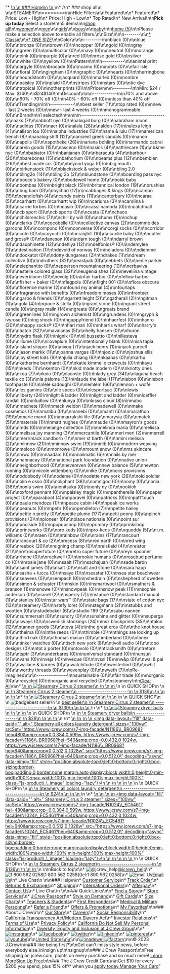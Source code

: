 "*   [\n    \n    ### Home\n    \n    ](/)\n*   /\n*   ### shop all\n    \n\nSTEAMERY\n========\n\nHide Filters\n\nFeatured\n\n*   Featured\n*   Price: Low - High\n*   Price: High - Low\n*   Top Rated\n*   New Arrival\n\n**Pick up today** Select a store\n\n5 items\n\n[shop all](/all/?crawl=no)\n\n[women](/all/womens?crawl=no)\n\n[men](/all/mens?crawl=no)\n\n[girls](/all/girls?crawl=no)\n\n[boys](/all/boys?crawl=no)\n\n[baby](/all/baby?crawl=no)\n\n[home (5)](/all/home?crawl=no)\n\nPlease make a selection above to enable all filters.\n\nSize\n\n\n--------\n\n[*   Classic](/all/?brand=STEAMERY&crawl=no&fit=Classic)\n\n[*   ONE SIZE](/all/?brand=STEAMERY&crawl=no&size=ONE%20SIZE)\n\nColor\n\n\n---------\n\nblack (0)\n\nblue (0)\n\nbronze (0)\n\nbrown (0)\n\ncopper (0)\n\ngold (0)\n\ngray (0)\n\ngreen (0)\n\nmulticolor (0)\n\nnavy (0)\n\nneutral (0)\n\norange (0)\n\npink (0)\n\npurple (0)\n\nred (0)\n\nrose gold (0)\n\nsilver (0)\n\nwhite (0)\n\nyellow (0)\n\nPattern\n\n\n-----------\n\nanimal print (0)\n\nargyle (0)\n\nbrocade (0)\n\ncamo (0)\n\ndots (0)\n\nfair isle (0)\n\nfloral (0)\n\ngingham (0)\n\ngraphic (0)\n\nhearts (0)\n\nherringbone (0)\n\nhoundstooth (0)\n\njacquard (0)\n\nmarled (0)\n\nombre (0)\n\npaisley (0)\n\nplaid (0)\n\nstripes (0)\n\nstars (0)\n\ntie dye (0)\n\ntropical (0)\n\nother prints (0)\n\nPrice\n\n\n---------\n\nMin: $24 / Max: $140\n\n$24$140\n\nDiscount\n\n\n------------\n\n70% and above (0)\n\n60% - 70% off (0)\n\n40% - 60% off (0)\n\nless than 40% off (0)\n\nTrending\n\n\n------------\n\n[](/all/?brand=STEAMERY&crawl=no&trending=bestSeller)best seller (1)\n\ntop rated (0)\n\nnew - last 2 weeks (0)\n\nnew - last 4 weeks (0)\n\nmonogrammable (0)\n\nBrand\n\n1 selected[](/all/?crawl=no)\n\n\n\n\n-----------------------------------------\n\n[](/all/?brand=AAKS,STEAMERY&crawl=no)aaks (7)\n\nabbott nyc (0)\n\nabigail borg (0)\n\nabraham moon (0)\n\n[](/all/?brand=ADIDAS,STEAMERY&crawl=no)adidas (10)\n\naer (0)\n\n[](/all/?brand=ALALA,STEAMERY&crawl=no)alala (28)\n\n[](/all/?brand=ALDEN,STEAMERY&crawl=no)alden (17)\n\n[](/all/?brand=ALEXA%20LEIGH,STEAMERY&crawl=no)alexa leigh (4)\n\nalison lou (0)\n\n[](/all/?brand=ALPHA%20INDUSTRIES,STEAMERY&crawl=no)alpha industries (12)\n\n[](/all/?brand=AME%20%26%20LULU,STEAMERY&crawl=no)ame & lulu (17)\n\n[](/all/?brand=AMERICAN%20TRENCH,STEAMERY&crawl=no)american trench (8)\n\n[](/all/?brand=ANALOG%3ASHIFT,STEAMERY&crawl=no)analog:shift (12)\n\nancient greek sandals (0)\n\nanon (0)\n\napolis (0)\n\n[](/all/?brand=APOTHEKE,STEAMERY&crawl=no)apotheke (26)\n\nariana bohling (0)\n\narmando cabral (0)\n\n[](/all/?brand=ARVIN%20GOODS,STEAMERY&crawl=no)arvin goods (15)\n\nasceno (0)\n\n[](/all/?brand=ASICS,STEAMERY&crawl=no)asics (4)\n\n[](/all/?brand=ATTIRECARE,STEAMERY&crawl=no)attirecare (1)\n\nb&me nyc (0)\n\nbabiator (0)\n\nbanjanan (0)\n\n[](/all/?brand=BARACUTA,STEAMERY&crawl=no)baracuta (4)\n\n[](/all/?brand=BARBOUR,STEAMERY&crawl=no)barbour (20)\n\n[](/all/?brand=BAREBONES,STEAMERY&crawl=no)barebones (15)\n\nbathorium (0)\n\n[](/all/?brand=BEAMS%20PLUS,STEAMERY&crawl=no)beams plus (12)\n\n[](/all/?brand=BEMBIEN,STEAMERY&crawl=no)bembien (26)\n\nbest made co. (0)\n\nbeyond yoga (0)\n\nbig mouth (0)\n\n[](/all/?brand=Birkenstock,STEAMERY&crawl=no)birkenstock (11)\n\nblackstock & weber (0)\n\nbling 2.0 (0)\n\n[](/all/?brand=BLING2O,STEAMERY&crawl=no)bling2o (14)\n\n[](/all/?brand=BLING%202o,STEAMERY&crawl=no)bling 2o (2)\n\n[](/all/?brand=BLUNDSTONE,STEAMERY&crawl=no)blundstone (3)\n\nboarding pass nyc (0)\n\nbocce's bakery (0)\n\nbodewell home (0)\n\nbokk baby (0)\n\nbombas (0)\n\n[](/all/?brand=BRIGHT%20BLACK,STEAMERY&crawl=no)bright black (5)\n\n[](/all/?brand=BRITANNICAL%20LONDON,STEAMERY&crawl=no)britannical london (19)\n\nbrushies (0)\n\nbug bam (0)\n\n[](/all/?brand=BYCHARI,STEAMERY&crawl=no)bychari (17)\n\ncabbages & kings (0)\n\n[](/all/?brand=CAMPO,STEAMERY&crawl=no)campo (19)\n\n[](/all/?brand=CANDLEFISH,STEAMERY&crawl=no)candlefish (4)\n\n[](/all/?brand=CANDY%20PAINTS,STEAMERY&crawl=no)candy paints (11)\n\ncanterbury (0)\n\n[](/all/?brand=CARAA,STEAMERY&crawl=no)caraa (5)\n\ncarhartt (0)\n\n[](/all/?brand=CARHARTT%20WIP,STEAMERY&crawl=no)carhartt wip (9)\n\n[](/all/?brand=CARIUMA,STEAMERY&crawl=no)cariuma (3)\n\ncarolina k (0)\n\ncarrie forbes (0)\n\ncasio (0)\n\ncassi namoda (0)\n\n[](/all/?brand=CATCHBALL,STEAMERY&crawl=no)catchball (8)\n\ncb sport (0)\n\ncb sports (0)\n\ncesta (0)\n\nchaco (0)\n\n[](/all/?brand=CHILDRENCHIC,STEAMERY&crawl=no)childrenchic (7)\n\nchill by will (0)\n\n[](/all/?brand=CHUMS,STEAMERY&crawl=no)chums (1)\n\nchup (0)\n\n[](/all/?brand=CLARKS,STEAMERY&crawl=no)clarks (7)\n\ncocobelle (0)\n\n[](/all/?brand=COLLECTIVE%20CANVAS,STEAMERY&crawl=no)collective canvas (2)\n\ncomme des garcons (0)\n\ncompono (0)\n\nconverse (0)\n\ncorgi socks (0)\n\ncorridor (0)\n\ncote (0)\n\ncoyuchi (0)\n\n[](/all/?brand=CRAIGHILL,STEAMERY&crawl=no)craighill (10)\n\ncuclie baby (0)\n\ncutler and gross® (0)\n\ndaneson (0)\n\ndarn tough (0)\n\ndarryl brown (0)\n\n[](/all/?brand=DAUPHINETTE,STEAMERY&crawl=no)dauphinette (12)\n\n[](/all/?brand=DEHIYA,STEAMERY&crawl=no)dehiya (12)\n\ndelfonics® (0)\n\n[](/all/?brand=DEMYLEE,STEAMERY&crawl=no)demylee (1)\n\n[](/all/?brand=DESTINATION,STEAMERY&crawl=no)destination (1)\n\ndevold of norway (0)\n\ndiadora (0)\n\ndiemme (0)\n\ndockatot (0)\n\n[](/all/?brand=DOTTY%20DUNGAREES,STEAMERY&crawl=no)dotty dungarees (2)\n\n[](/all/?brand=DRAKES,STEAMERY&crawl=no)drakes (1)\n\ndream collective (0)\n\n[](/all/?brand=DRUTHERS,STEAMERY&crawl=no)druthers (32)\n\neastpak (0)\n\n[](/all/?brand=EBBETS,STEAMERY&crawl=no)ebbets (5)\n\nedie parker (0)\n\nelephantito (0)\n\n[](/all/?brand=EPPERSON%20MOUNTAINEERING,STEAMERY&crawl=no)epperson mountaineering (10)\n\nerbaviva (0)\n\n[](/all/?brand=ESTELLE%20COLORED%20GLASS,STEAMERY&crawl=no)estelle colored glass (32)\n\n[](/all/?brand=EUGENIA%20SHEA,STEAMERY&crawl=no)eugenia shea (3)\n\neveliina vintage (0)\n\neverbloom (0)\n\nevolg (0)\n\nfair harbor (0)\n\nfellow barber (0)\n\nfisher + baker (0)\n\nflagpole (0)\n\nflight 001 (0)\n\nflora obscura (0)\n\n[](/all/?brand=FLORENCE%20MARINE,STEAMERY&crawl=no)florence marine (2)\n\n[](/all/?brand=FOUND%20MY%20ANIMAL,STEAMERY&crawl=no)found my animal (4)\n\nfourlaps (0)\n\nfragrance with benefits (0)\n\nfreedom moses (0)\n\nfronteer (0)\n\ngarbo & friends (0)\n\n[](/all/?brand=GARRETT%20LEIGHT,STEAMERY&crawl=no)garrett leight (2)\n\n[](/all/?brand=GATHERALL,STEAMERY&crawl=no)gatherall (2)\n\n[](/all/?brand=GITMAN,STEAMERY&crawl=no)gitman (1)\n\n[](/all/?brand=GOLA,STEAMERY&crawl=no)gola (4)\n\ngrace & stella (0)\n\ngrant stone (0)\n\ngrant street candle (0)\n\n[](/all/?brand=GRAY%20MALIN,STEAMERY&crawl=no)gray malin (14)\n\ngreats (0)\n\ngreats brand (0)\n\ngreenlines (0)\n\ngrown alchemist (0)\n\ngrundens (0)\n\ngryph & ivyrose (0)\n\ng shock (0)\n\nguppyfriend (0)\n\nhaerfest (0)\n\n[](/all/?brand=HANRO,STEAMERY&crawl=no)hanro (20)\n\nhappy socks® (0)\n\nhari mari (0)\n\nharris wharf (0)\n\nharry's (0)\n\n[](/all/?brand=HATCH,STEAMERY&crawl=no)hatch (32)\n\n[](/all/?brand=HAVAIANAS,STEAMERY&crawl=no)havaianas (5)\n\nhelly hansen (0)\n\n[](/all/?brand=HURON,STEAMERY&crawl=no)huron (5)\n\n[](/all/?brand=HYDRO%20FLASK,STEAMERY&crawl=no)hydro flask (9)\n\nignik (0)\n\nil bussetto (0)\n\nillesteva (0)\n\nillume (0)\n\niloveplum (0)\n\nintentionally blank (0)\n\nisa tapia (0)\n\nisland slipper (0)\n\n[](/all/?brand=IXOQ,STEAMERY&crawl=no)ixoq (7)\n\n[](/all/?brand=JACK%20HENRY,STEAMERY&crawl=no)jack henry (1)\n\njack purcell (0)\n\n[](/all/?brand=JASON%20MARKK,STEAMERY&crawl=no)jason markk (1)\n\n[](/all/?brand=JOANNA%20VARGAS,STEAMERY&crawl=no)joanna vargas (8)\n\njoolz (0)\n\n[](/all/?brand=JOSHUA%20ELLIS,STEAMERY&crawl=no)joshua ellis (3)\n\n[](/all/?brand=JOY%20STREET%20KIDS,STEAMERY&crawl=no)joy street kids (9)\n\n[](/all/?brand=Julia%20Chiang,STEAMERY&crawl=no)julia chiang (6)\n\nkaanas (0)\n\nkarhu (0)\n\nkatherine bernhardt (0)\n\nkatie kimmel x crewcuts (0)\n\n[](/all/?brand=KAYU,STEAMERY&crawl=no)kayu (15)\n\n[](/all/?brand=KEDS,STEAMERY&crawl=no)keds (1)\n\nkenton (0)\n\nkid made modern (0)\n\n[](/all/?brand=KNOTTY%20ONES,STEAMERY&crawl=no)knotty ones (6)\n\n[](/all/?brand=KOA,STEAMERY&crawl=no)koa (7)\n\nkoio (0)\n\nlacoste (0)\n\n[](/all/?brand=LADY%20GREY,STEAMERY&crawl=no)lady grey (34)\n\n[](/all/?brand=LAGUNA%20BEACH%20TEXTILE%20CO,STEAMERY&crawl=no)laguna beach textile co (3)\n\n[](/all/?brand=LA%20PALOMA,STEAMERY&crawl=no)la paloma (13)\n\n[](/all/?brand=LAUDE%20THE%20LABEL,STEAMERY&crawl=no)laude the label (17)\n\nlebon (0)\n\nlebon toothpaste (0)\n\nlele sadoughi (0)\n\n[](/all/?brand=LEMLEM,STEAMERY&crawl=no)lemlem (66)\n\nlennon + wolfe (0)\n\nles gamins (0)\n\nle specs (0)\n\nlesportsac (0)\n\nlewis (0)\n\n[](/all/?brand=LIBERTY,STEAMERY&crawl=no)liberty (24)\n\nlight & ladder (0)\n\n[](/all/?brand=LIGHT%20AND%20LADDER,STEAMERY&crawl=no)light and ladder (8)\n\nloeffler randall (0)\n\nludlow (0)\n\nlunya (0)\n\n[](/all/?brand=LUSSO%20CLOUD,STEAMERY&crawl=no)lusso cloud (8)\n\nmabo (0)\n\n[](/all/?brand=MACHETE,STEAMERY&crawl=no)machete (9)\n\nmack weldon (0)\n\nmadewell (0)\n\nmake cosmetics (0)\n\nmalibu (0)\n\nmanebi (0)\n\n[](/all/?brand=MANTL,STEAMERY&crawl=no)mantl (3)\n\n[](/all/?brand=MARATHON,STEAMERY&crawl=no)marathon (19)\n\nmarie marot (0)\n\nmarrakshi life (0)\n\nmarysia (0)\n\n[](/all/?brand=MATEK,STEAMERY&crawl=no)matek (5)\n\n[](/all/?brand=MATERAIE,STEAMERY&crawl=no)materaie (1)\n\nmatt hughes (0)\n\nmaude (0)\n\nmayron's goods (0)\n\nmds (0)\n\n[](/all/?brand=MELANGE%20COLLECTION,STEAMERY&crawl=no)melange collection (2)\n\nmelinda maria (0)\n\nmelissa (0)\n\n[](/all/?brand=MELISSA%20JOY%20MANNING,STEAMERY&crawl=no)melissa joy manning (3)\n\nmercantile (0)\n\n[](/all/?brand=MERI%20MERI,STEAMERY&crawl=no)meri meri (2)\n\n[](/all/?brand=MERRELL,STEAMERY&crawl=no)merrell (3)\n\n[](/all/?brand=MERRIMACK%20SANDBORN,STEAMERY&crawl=no)merrimack sandborn (1)\n\n[](/all/?brand=MER%20ST%20BARTH,STEAMERY&crawl=no)mer st barth (8)\n\n[](/all/?brand=MINI%20MELISSA,STEAMERY&crawl=no)mini melissa (2)\n\n[](/all/?brand=MINNOW,STEAMERY&crawl=no)minnow (21)\n\n[](/all/?brand=MINNOW%20SWIM,STEAMERY&crawl=no)minnow swim (19)\n\nmlb (0)\n\nmodern weaving (0)\n\nmoloco (0)\n\nmonrowe (0)\n\nmount snow (0)\n\n[](/all/?brand=MS%20SKINCARE,STEAMERY&crawl=no)ms skincare (5)\n\nmwc (0)\n\nnaadam (0)\n\n[](/all/?brand=NAILMATIC,STEAMERY&crawl=no)nailmatic (6)\n\n[](/all/?brand=NAILS%20BY%20MEI,STEAMERY&crawl=no)nails by mei (6)\n\nnannacay (0)\n\nnational park foundation (0)\n\nnative union (0)\n\nneighborhood (0)\n\nnevereven (0)\n\n[](/all/?brand=New%20Balance,STEAMERY&crawl=no)new balance (5)\n\nnewton running (0)\n\nnicole wittenberg (0)\n\nnike (0)\n\nnocs provisions (0)\n\n[](/all/?brand=ODDOBODY,STEAMERY&crawl=no)oddobody (4)\n\nodeme (0)\n\n[](/all/?brand=ODETTE%20NEW%20YORK,STEAMERY&crawl=no)odette new york (26)\n\nold soldier (0)\n\nolio e osso (0)\n\n[](/all/?brand=OLIPHANT,STEAMERY&crawl=no)oliphant (38)\n\nomnigod (0)\n\nomy (0)\n\n[](/all/?brand=ONIA,STEAMERY&crawl=no)onia (38)\n\nonia swim (0)\n\nonitsuka (0)\n\nonly ny (0)\n\n[](/all/?brand=OOKIOH,STEAMERY&crawl=no)ookioh (6)\n\noxford pennant (0)\n\npaisley magic (0)\n\npantherella (0)\n\npaper project (0)\n\n[](/all/?brand=PARABOOT,STEAMERY&crawl=no)paraboot (4)\n\nparavel (0)\n\npatricks (0)\n\npatt'touch (0)\n\n[](/all/?brand=PAULA%20MENDOZA,STEAMERY&crawl=no)paula mendoza (1)\n\n[](/all/?brand=PEACE%20CABIN,STEAMERY&crawl=no)peace cabin (4)\n\npeak ice works (0)\n\npeanuts (0)\n\npehr (0)\n\n[](/all/?brand=PENDLETON,STEAMERY&crawl=no)pendleton (7)\n\npetite hailey (0)\n\npetite n pretty (0)\n\n[](/all/?brand=PETITE%20PLUME,STEAMERY&crawl=no)petite plume (177)\n\npetit peony (0)\n\npinch provisions (0)\n\npioneer (0)\n\nplace nationale (0)\n\npoint sur (0)\n\npoolside (0)\n\npopupshop (0)\n\nprimary (0)\n\nprinkshop (0)\n\nprintworks (0)\n\npro keds (0)\n\npro-keds (0)\n\n[](/all/?brand=QUODDY,STEAMERY&crawl=no)quoddy (5)\n\nr.m. williams (0)\n\nraen (0)\n\nrainbow (0)\n\n[](/all/?brand=RAINS,STEAMERY&crawl=no)rains (17)\n\nrancourt (0)\n\n[](/all/?brand=RANCOURT%20%26%20CO,STEAMERY&crawl=no)rancourt & co (2)\n\n[](/all/?brand=RECESS,STEAMERY&crawl=no)recess (8)\n\nred earth (0)\n\nred wing (0)\n\n[](/all/?brand=REEBOK,STEAMERY&crawl=no)reebok (20)\n\nreigning champ (0)\n\n[](/all/?brand=REISFIELD,STEAMERY&crawl=no)reisfield (4)\n\n[](/all/?brand=REISTOR,STEAMERY&crawl=no)reistor (21)\n\nretrosuperfuture (0)\n\nretro super future (0)\n\nreyn spooner (0)\n\nrhone (0)\n\nrockwell (0)\n\nrookie humans (0)\n\nrosebud perfume co (0)\n\nrosie jane (0)\n\n[](/all/?brand=SAALT,STEAMERY&crawl=no)saalt (7)\n\nsachajuan (0)\n\n[](/all/?brand=SADE%20BARON,STEAMERY&crawl=no)sade baron (6)\n\n[](/all/?brand=SAINT%20JAMES,STEAMERY&crawl=no)saint james (1)\n\nsalt (0)\n\nsalt and stone (0)\n\nsara happ (0)\n\nsasha + lucca (0)\n\n[](/all/?brand=SAYA,STEAMERY&crawl=no)saya (1)\n\nseastar (0)\n\nsea star beachwear (0)\n\nseavees (0)\n\nsempach (0)\n\nshedrain (0)\n\nshepherd of sweden (0)\n\n[](/all/?brand=SIMON%20%26%20SCHUSTER,STEAMERY&crawl=no)simon & schuster (1)\n\nskin (0)\n\nsmartwool (0)\n\n[](/all/?brand=SMATHERS%20%26%20BRANSON,STEAMERY&crawl=no)smathers & branson (1)\n\nsnowe (0)\n\nsnowpeak (0)\n\n[](/all/?brand=SNOW%20PEAK,STEAMERY&crawl=no)snow peak (11)\n\nsophie anderson (0)\n\n[](/all/?brand=SOREL,STEAMERY&crawl=no)sorel (2)\n\n[](/all/?brand=SPERRY,STEAMERY&crawl=no)sperry (7)\n\nstance (0)\n\n[](/all/?brand=STANDARD%20MANUAL,STEAMERY&crawl=no)standard manual (1)\n\nstanley (0)\n\nstar wars™ (0)\n\n[](/all/?brand=STATE%20BAGS,STEAMERY&crawl=no)state bags (17)\n\n[](/all/?brand=STATE%20OF%20COTTON%20NYC,STEAMERY&crawl=no)state of cotton nyc (13)\n\n[](/all/?crawl=no)steamery (5)\n\nstefy loret (0)\n\n[](/all/?brand=STEAMERY,STEGMANN&crawl=no)stegmann (2)\n\nstubbs and wootten (0)\n\n[](/all/?brand=STEAMERY,STUDEBAKER&crawl=no)studebaker (6)\n\n[](/all/?brand=STEAMERY,STUDIO%20189&crawl=no)studio 189 (3)\n\nsubu nannen (0)\n\nsummersalt (0)\n\nsundry (0)\n\nsunshine and glitter (0)\n\n[](/all/?brand=STEAMERY,SUPERGA&crawl=no)superga (8)\n\nsways (0)\n\n[](/all/?brand=STEAMERY,SWEDISH%20STOCKINGS&crawl=no)swedish stockings (24)\n\n[](/all/?brand=STEAMERY,SZ%20BLOCKPRINTS&crawl=no)sz blockprints (35)\n\n[](/all/?brand=STEAMERY,TALON&crawl=no)talon (12)\n\n[](/all/?brand=STEAMERY,TANNER%20GOODS&crawl=no)tanner goods (3)\n\n[](/all/?brand=STEAMERY,TEVA&crawl=no)teva (4)\n\nthe great eros (0)\n\nthe knot house (0)\n\nthelma (0)\n\nthe reeds (0)\n\nthimble (0)\n\nthings are looking up (0)\n\nthird oak (0)\n\nthomas mason (0)\n\ntimberland (0)\n\ntimex (0)\n\ntinker watches (0)\n\n[](/all/?brand=STEAMERY,TISCH%20NEW%20YORK&crawl=no)tisch new york (8)\n\n[](/all/?brand=STEAMERY,TIVOLI%20AUDIO&crawl=no)tivoli audio (4)\n\ntopo designs (0)\n\ntot a porter (0)\n\ntovolo (0)\n\ntracksmith (0)\n\n[](/all/?brand=STEAMERY,TRETORN&crawl=no)tretorn (3)\n\n[](/all/?brand=STEAMERY,TSPTR&crawl=no)tsptr (3)\n\nunderbares (0)\n\nuniversal standard (0)\n\n[](/all/?brand=STEAMERY,UNSUN&crawl=no)unsun (4)\n\nvans (0)\n\n[](/all/?brand=STEAMERY,VEJA&crawl=no)veja (4)\n\nveque (0)\n\n[](/all/?brand=STEAMERY,VSSL&crawl=no)vssl (1)\n\nw&p (0)\n\n[](/all/?brand=STEAMERY,WAL%20%26%20PAI&crawl=no)wal & pai (2)\n\nwallace & barnes (0)\n\nwatchitude (0)\n\nwesterlind (0)\n\nwhit (0)\n\nworthy threads (0)\n\nwovenplay (0)\n\n[](/all/?brand=STEAMERY,WYETH&crawl=no)wyeth (7)\n\nRe-imagined\n\n\n---------------\n\nsustainable (0)\n\nfair trade (0)\n\norganic (0)\n\nrecycled (0)\n\norganic and recycled (0)\n\nsteamery[](/all/?crawl=no)\n\n[Clear All](/all/?crawl=no)\n\n*   [\n    \n    ![ Steamery Cirrus 2 steamer](https://www.jcrew.com/s7-img-facade/N1023_BK0001?hei=640&crop=0,0,512,0)\n    \n    \n    \n    ](/p/home/categories/bedding-and-bath/accessories/steamery-cirrus-2-steamer/N1023?display=standard&fit=Classic&color_name=black&colorProductCode=N1023)\n    \n    QUICK SHOP\n    \n    [\n    \n    Steamery Cirrus 2 steamer\n    -------------------------\n    \n    $139\n    \n    \n    \n    ](/p/home/categories/bedding-and-bath/accessories/steamery-cirrus-2-steamer/N1023?display=standard&fit=Classic&color_name=black&colorProductCode=N1023)\n    \n*   [\n    \n    ![ Steamery Cirrus 2 steamer](https://www.jcrew.com/s7-img-facade/N1025_EC0793?hei=640&crop=0,0,512,0)\n    \n    \n    \n    ](/p/home/categories/bedding-and-bath/accessories/steamery-cirrus-2-steamer/N1025?display=standard&fit=Classic&color_name=grey&colorProductCode=N1025)\n    \n    QUICK SHOP\n    \n    ![badge](https://www.jcrew.com/s7-img-facade/TS)best seller\n    \n    [best seller\n    \n    Steamery Cirrus 2 steamer\n    -------------------------\n    \n    $139\n    \n    \n    \n    ](/p/home/categories/bedding-and-bath/accessories/steamery-cirrus-2-steamer/N1025?display=standard&fit=Classic&color_name=grey&colorProductCode=N1025)\n    \n*   [\n    \n    ![ Steamery dryer balls](https://www.jcrew.com/s7-img-facade/N1022_BR0968?hei=640&crop=0,0,512,0)\n    \n    \n    \n    ](/p/home/categories/bedding-and-bath/accessories/steamery-dryer-balls/N1022?display=standard&fit=Classic&color_name=natural&colorProductCode=N1022)\n    \n    QUICK SHOP\n    \n    [\n    \n    Steamery dryer balls\n    --------------------\n    \n    $29\n    \n    \n    \n    ](/p/home/categories/bedding-and-bath/accessories/steamery-dryer-balls/N1022?display=standard&fit=Classic&color_name=natural&colorProductCode=N1022)\n    \n*   [\n    \n    ![ Steamery all colors laundry detergent](data:image/gif;base64,R0lGODlhAQABAIAAAAAAAP///yH5BAEAAAAALAAAAAABAAEAAAIBRAA7)\n    \n    <img data-layout=\"fill\" data-qaid=\"\" alt=\" Steamery all colors laundry detergent\" sizes=\"100vw\" srcSet=\"https://www.jcrew.com/s7-img-facade/N1186\\_BR0968?hei=480&amp;crop=0,0,384,0 599w, https://www.jcrew.com/s7-img-facade/N1186\\_BR0968?hei=540&amp;crop=0,0,432,0 1024w, https://www.jcrew.com/s7-img-facade/N1186\\_BR0968?hei=640&amp;crop=0,0,512,0 1328w\" src=\"https://www.jcrew.com/s7-img-facade/N1186\\_BR0968?hei=640&amp;crop=0,0,512,0\" decoding=\"async\" data-nimg=\"fill\" style=\"position:absolute;top:0;left:0;bottom:0;right:0;box-sizing:border-box;padding:0;border:none;margin:auto;display:block;width:0;height:0;min-width:100%;max-width:100%;min-height:100%;max-height:100%\" class=\"js-product\\_\\_image\" loading=\"lazy\"/>\n    \n    \n    \n    \n    \n    ](/p/home/categories/bedding-and-bath/accessories/steamery-all-colors-laundry-detergent/N1186?display=standard&fit=Classic&color_name=natural&colorProductCode=N1186)\n    \n    QUICK SHOP\n    \n    [\n    \n    Steamery all colors laundry detergent\n    -------------------------------------\n    \n    $24\n    \n    \n    \n    ](/p/home/categories/bedding-and-bath/accessories/steamery-all-colors-laundry-detergent/N1186?display=standard&fit=Classic&color_name=natural&colorProductCode=N1186)\n    \n*   [\n    \n    ![ Steamery Cirrus 2 steamer](data:image/gif;base64,R0lGODlhAQABAIAAAAAAAP///yH5BAEAAAAALAAAAAABAAEAAAIBRAA7)\n    \n    <img data-layout=\"fill\" data-qaid=\"\" alt=\" Steamery Cirrus 2 steamer\" sizes=\"100vw\" srcSet=\"https://www.jcrew.com/s7-img-facade/N1024\\_EC5461?hei=480&amp;crop=0,0,384,0 599w, https://www.jcrew.com/s7-img-facade/N1024\\_EC5461?hei=540&amp;crop=0,0,432,0 1024w, https://www.jcrew.com/s7-img-facade/N1024\\_EC5461?hei=640&amp;crop=0,0,512,0 1328w\" src=\"https://www.jcrew.com/s7-img-facade/N1024\\_EC5461?hei=640&amp;crop=0,0,512,0\" decoding=\"async\" data-nimg=\"fill\" style=\"position:absolute;top:0;left:0;bottom:0;right:0;box-sizing:border-box;padding:0;border:none;margin:auto;display:block;width:0;height:0;min-width:100%;max-width:100%;min-height:100%;max-height:100%\" class=\"js-product\\_\\_image\" loading=\"lazy\"/>\n    \n    \n    \n    \n    \n    ](/p/home/categories/bedding-and-bath/accessories/steamery-cirrus-2-steamer/N1024?display=standard&fit=Classic&color_name=pink&colorProductCode=N1024)\n    \n    QUICK SHOP\n    \n    [\n    \n    Steamery Cirrus 2 steamer\n    -------------------------\n    \n    $139\n    \n    \n    \n    ](/p/home/categories/bedding-and-bath/accessories/steamery-cirrus-2-steamer/N1024?display=standard&fit=Classic&color_name=pink&colorProductCode=N1024)\n    \n\nBack to top\n\n*   ![@jcrew_help](/next-static/images/sidecar-modules/footer/twitter-2.svg)[@jcrew\\_help](https://twitter.com/jcrew_help)\n*   ![1 800 562 0258](/next-static/images/sidecar-modules/footer/phone-2.svg)[1 800 562 0258](tel:1 800 562 0258)\n*   ![Email Us](/next-static/images/sidecar-modules/footer/email.svg)[Email Us](mailto:help@jcrew.com)\n*   Live Chat\n    \n\n### Help\n\n*   [Customer Service](/help/customer-service)\n*   [Track Order](/help/order-status)\n*   [Returns & Exchanges](/help/returns-exchanges)\n*   [Shipping](/help/shipping-handling)\n*   [International Orders](/help/international-orders)\n*   [Afterpay](/afterpay-faq)\n*   [Contact Us](/help/contact-us)\n*   Live Chat\n    \n\n### Quick Links\n\n*   [Find a Store](https://stores.jcrew.com/search)\n*   [Store Services](/s/store-services)\n*   [J.Crew Passport](/s/rewards)\n*   [Style on Demand](/s/style-on-demand)\n*   [Gift Cards](/help/gift-card)\n*   [Size Charts](/r/size-charts)\n*   [Teachers & Students](/s/teacher-student-discount)\n*   [First Responders](/s/military-medical-first-responder-discount)\n*   [Medical & Military Personnel](/s/military-medical-first-responder-discount)\n*   [Refer a Friend](/share)\n*   [Offers & Promotions](/best-deals)\n*   [My Favorites](/favorites)\n\n### About J.Crew\n\n*   [Our Story](/s/aboutus)\n*   [Careers](https://jobs.jcrew.com)\n*   [Social Responsibility](/s/corporate-responsibility)\n*   [California Transparency Act/Modern Slavery Act](/s/CSR-california-transparency-act)\n*   [Investor Relations](https://investors.jcrew.com)\n*   [Terms of Use](/help/terms-of-use)\n*   [Privacy Policy](/help/privacy-policy)\n*   [California Do Not Sell My Personal Information](https://jcrew.clarip.com/dsr/create?brand=jcrew&type=3)\n*   [Diversity, Equity and Inclusion at J.Crew Group](/s/diversity-equity-inclusion)\n\n*   [![instagram](/next-static/images/sidecar-modules/footer/instagram-2.svg)](http://instagram.com/jcrew)\n*   [![facebook](/next-static/images/sidecar-modules/footer/facebook-2.svg)](https://www.facebook.com/jcrew)\n*   [![twitter](/next-static/images/sidecar-modules/footer/twitter-2.svg)](https://twitter.com/jcrew)\n*   [![linkedin](/next-static/images/sidecar-modules/footer/linkedin.svg)](https://www.linkedin.com/company/j-crew)\n*   [![pinterest](/next-static/images/sidecar-modules/footer/pinterest-2.svg)](http://pinterest.com/jcrew/)\n*   [![youtube](/next-static/images/sidecar-modules/footer/youtube-2.svg)](http://www.youtube.com/user/jcrewinsider)\n\n[United States\n\n](/r/context-chooser)\n\n[![madewell](/next-static/images/sidecar-modules/footer/madewell.svg)](https://www.madewell.com)[![factory](/next-static/images/sidecar-modules/navigation/jcrew-factory-logo-black.svg)](https://factory.jcrew.com)\n\n© 2023 J.Crew\n\n### like being first?\n\nGet can't-miss style news, before everybody else.\n\nsign up\n\nsignup\n\n### J.Crew Passport\n\nFree shipping on jcrew.com, points on every purchase and so much more! [Learn More](/s/rewards)[Sign Up Free](/?register=true)\n\n### The J.Crew Credit Card\n\nGet $10 for every $200 you spend, plus 15% off\\* when you [apply today.](/s/credit-card)[Manage Your Card](https://d.comenity.net/jcrew/)"